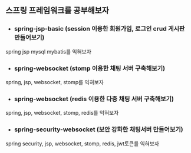 ## 스프링 프레임워크를 공부해보자
* ### spring-jsp-basic (session 이용한 회원가입, 로그인 crud 게시판 만들어보기)
spring jsp mysql mybatis를 익혀보자
* ### spring-websocket (stomp 이용한 채팅 서버 구축해보기)
spring, jsp, websocket, stomp를 익혀보자
* ### spring-websocket (redis 이용한 다중 채팅 서버 구축해보기)
spring, jsp, websocket, stomp, redis를 익혀보자
* ### spring-security-websocket (보안 강화한 채팅서버 만들어보기)
spring security, jsp, websocket, stomp, redis, jwt토큰를 익혀보자
